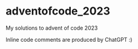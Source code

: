 # adventofcode_2023
My solutions to advent of code 2023

Inline code comments are produced by ChatGPT :)